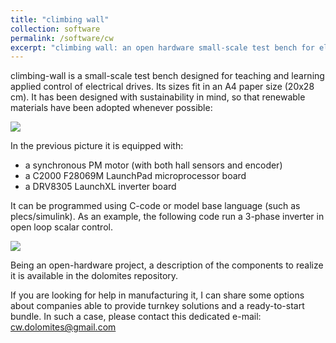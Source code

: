 ```yaml
---
title: "climbing wall"
collection: software
permalink: /software/cw
excerpt: "climbing wall: an open hardware small-scale test bench for electric drives."
---
```


<p>
climbing-wall is a small-scale test bench designed for teaching and learning
applied control of electrical drives. Its sizes fit in an A4 paper size
(20x28 cm). It has been designed with sustainability in mind, so that
renewable materials have been adopted whenever possible:</p>
<p>
    <image src='/images/dolomites/cw_2.jpeg' />
</p>

<p>
  In the previous picture it is equipped with:
</p>
<ul>
<li>a synchronous PM motor (with both hall sensors and encoder)</li>
<li>a C2000 F28069M LaunchPad microprocessor board</li>
<li>a DRV8305 LaunchXL inverter board</li>
</ul>

<p>It can be programmed using C-code or model base language
(such as plecs/simulink). As an example, the following code run a 3-phase inverter in open loop scalar
control.</p>

<p>
    <image src='/images/dolomites/cw_plecs.jpeg' />
</p>

<p>
Being an open-hardware project, a description of the components to realize it
is available in the dolomites repository.

If you are looking for help in manufacturing it, I can share some options about
companies able to provide turnkey solutions and a ready-to-start bundle.
In such a case, please contact this dedicated e-mail:
<a href='mailto:cw.dolomites@gmail.com'>cw.dolomites@gmail.com</a>
</p>
